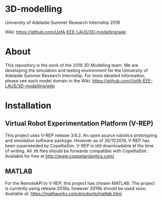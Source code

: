 # 3D-modelling
University of Adelaide Summer Research Internship 2019

Wiki: https://github.com/UofA-EEE-LAUS/3D-modelling/wiki

# About
This repository is the work of the 2019 3D Modelling team.
We are developing the simulation and testing environment for the University of Adelaide Summer Research Internship.
For more detailed information, please see each model domain in the Wiki: 
https://github.com/UofA-EEE-LAUS/3D-modelling/wiki

# Installation 
## Virtual Robot Experimentation Platform (V-REP)
This project uses V-REP release 3.6.2.
An open source robotics prototyping and simulation software package.
However as of 26/11/2019, V-REP has been superseeded by CopelliaSim.
V-REP is still downloadable at the time of writing.
All .ttt files should be forwards compatible with CopelliaSim.
Available for free at http://www.coppeliarobotics.com/

## MATLAB
For the RemoteAPI to V-REP, this project has chosen MATLAB. 
The project is currently using release 2019a, however 2019b should be used soon.
Available at: https://mathworks.com/products/matlab.html
